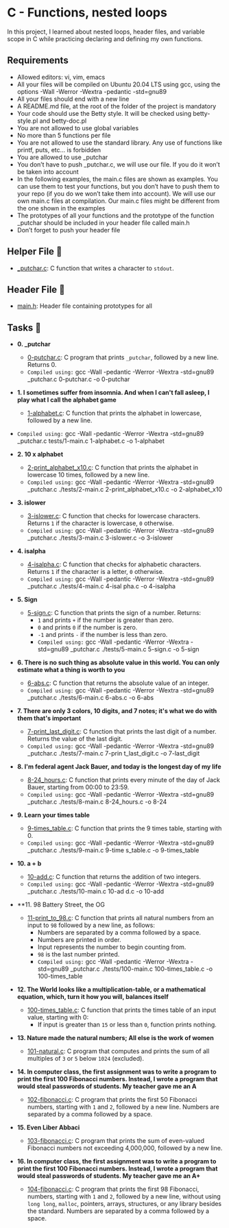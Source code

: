 # C - Functions, nested loops

In this project, I learned about nested loops, header files, and variable scope
in C while practicing declaring and defining my own functions.

## Requirements
* Allowed editors: vi, vim, emacs
* All your files will be compiled on Ubuntu 20.04 LTS using gcc, using the options -Wall -Werror -Wextra -pedantic -std=gnu89
* All your files should end with a new line
* A README.md file, at the root of the folder of the project is mandatory
* Your code should use the Betty style. It will be checked using betty-style.pl and betty-doc.pl
* You are not allowed to use global variables
* No more than 5 functions per file
* You are not allowed to use the standard library. Any use of functions like printf, puts, etc… is forbidden
* You are allowed to use _putchar
* You don’t have to push _putchar.c, we will use our file. If you do it won’t be taken into account
* In the following examples, the main.c files are shown as examples. You can use them to test your functions, but you don’t have to push them to your repo (if you do we won’t take them into account). We will use our own main.c files at compilation. Our main.c files might be different from the one shown in the examples
* The prototypes of all your functions and the prototype of the function _putchar should be included in your header file called main.h
* Don’t forget to push your header file

## Helper File :raised_hands:

* [_putchar.c](./_putchar.c): C function that writes a character to `stdout`.

## Header File :file_folder:

* [main.h](./main.h): Header file containing prototypes for all

## Tasks :page_with_curl:

* **0. _putchar**
  * [0-putchar.c](./0-putchar.c): C program that prints `_putchar`, followed by a
  new line. Returns 0.
  * `Compiled using:`  gcc -Wall -pedantic -Werror -Wextra -std=gnu89 _putchar.c 0-putchar.c -o 0-putchar

* **1. I sometimes suffer from insomnia. And when I can't fall asleep, I play what I call the alphabet game**
  * [1-alphabet.c](./1-alphabet.c): C function that prints the alphabet in lowercase,
  followed by a new line.
 * `Compiled using:` gcc -Wall -pedantic -Werror -Wextra -std=gnu89 _putchar.c tests/1-main.c 1-alphabet.c -o 1-alphabet

* **2. 10 x alphabet**
  * [2-print_alphabet_x10.c](./2-print_alphabet_x10.c): C function that prints the
  alphabet in lowercase 10 times, followed by a new line.
  * `Compiled using:` gcc -Wall -pedantic -Werror -Wextra -std=gnu89 _putchar.c ./tests/2-main.c 2-print_alphabet_x10.c -o 2-alphabet_x10

* **3. islower**
  * [3-islower.c](./3-islower.c): C function that checks for lowercase characters.
  Returns `1` if the character is lowercase, `0` otherwise.
  * `Compiled using:` gcc -Wall -pedantic -Werror -Wextra -std=gnu89 _putchar.c ./tests/3-main.c 3-islower.c -o 3-islower

* **4. isalpha**
  * [4-isalpha.c](./4-isalpha.c): C function that checks for alphabetic characters.
  Returns `1` if the character is a letter, `0` otherwise.
  * `Compiled using:` gcc -Wall -pedantic -Werror -Wextra -std=gnu89 _putchar.c ./tests/4-main.c 4-isal
pha.c -o 4-isalpha

* **5. Sign**
  * [5-sign.c](./5-sign.c): C function that prints the sign of a number. Returns:
    * `1` and prints `+` if the number is greater than zero.
    * `0` and prints `0` if the number is zero.
    * `-1` and prints `-` if the number is less than zero.
    * `Compiled using:` gcc -Wall -pedantic -Werror -Wextra -std=gnu89 _putchar.c ./tests/5-main.c 5-sign.c -o 5-sign 

* **6. There is no such thing as absolute value in this world. You can only estimate what a thing is worth to you**
  * [6-abs.c](./6-abs.c): C function that returns the absolute value of an integer.
  * `Compiled using:` gcc -Wall -pedantic -Werror -Wextra -std=gnu89 _putchar.c ./tests/6-main.c 6-abs.c -o 6-abs

* **7. There are only 3 colors, 10 digits, and 7 notes; it's what we do with them that's important**
  * [7-print_last_digit.c](./7-print_last_digit.c): C function that prints the last
  digit of a number. Returns the value of the last digit.
  * `Compiled using:` gcc -Wall -pedantic -Werror -Wextra -std=gnu89 _putchar.c ./tests/7-main.c 7-prin
t_last_digit.c -o 7-last_digit

* **8. I'm federal agent Jack Bauer, and today is the longest day of my life**
  * [8-24_hours.c](./8-24_hours.c): C function that prints every minute of the day
  of Jack Bauer, starting from 00:00 to 23:59.
  * `Compiled using:` gcc -Wall -pedantic -Werror -Wextra -std=gnu89 _putchar.c ./tests/8-main.c 8-24_hours.c -o 8-24

* **9. Learn your times table**
  * [9-times_table.c](./9-times_table.c): C function that prints the 9 times table,
  starting with 0.
  * `Compiled using:` gcc -Wall -pedantic -Werror -Wextra -std=gnu89 _putchar.c ./tests/9-main.c 9-time
s_table.c -o 9-times_table

* **10. a + b**
  * [10-add.c](./10-add.c): C function that returns the addition of two integers.
  * `Compiled using:` gcc -Wall -pedantic -Werror -Wextra -std=gnu89 _putchar.c ./tests/10-main.c 10-ad
d.c -o 10-add

* **11. 98 Battery Street, the OG
  * [11-print_to_98.c](./11-print_to_98.c): C function that prints all natural numbers
  from an input to `98` followed by a new line, as follows:
    * Numbers are separated by a comma followed by a space.
    * Numbers are printed in order.
    * Input represents the number to begin counting from.
    * `98` is the last number printed.
    * `Compiled using:` gcc -Wall -pedantic -Werror -Wextra -std=gnu89 _putchar.c ./tests/100-main.c 100-times_table.c -o 100-times_table

* **12. The World looks like a multiplication-table, or a mathematical equation, which, turn it how you will, balances itself**
  * [100-times_table.c](./100-times_table.c): C function that prints the times table of
  an input value, starting with 0:
    * If input is greater than `15` or less than `0`, function prints nothing.

* **13. Nature made the natural numbers; All else is the work of women**
  * [101-natural.c](./101-natural.c): C program that computes and prints the sum of
  all multiples of `3` or `5` below `1024` (excluded).

* **14. In computer class, the first assignment was to write a program to print the first 100 Fibonacci numbers. Instead, I wrote a program that would steal passwords of students. My teacher gave me an A**
  * [102-fibonacci.c](./102-fibonacci.c): C program that prints the first 50
  Fibonacci numbers, starting with `1` and `2`, followed by a new line.
  Numbers are separated by a comma followed by a space.

* **15. Even Liber Abbaci**
  * [103-fibonacci.c](./103-fibonacci.c): C program that prints the sum of even-valued
  Fibonacci numbers not exceeding 4,000,000, followed by a new line.

* **16. In computer class, the first assignment was to write a program to print the first 100 Fibonacci numbers. Instead, I wrote a program that would steal passwords of students. My teacher gave me an A+**
  * [104-fibonacci.c](./104-fibonacci.c): C program that prints the first 98 Fibonacci, numbers, starting with `1` and `2`, followed by a new line, without using `long long`, `malloc`, pointers, arrays, structures, or any library besides the standard. Numbers are separated by a comma followed by a space.


